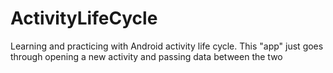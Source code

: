 # ActivityLifeCycle
Learning and practicing with Android activity life cycle.  This "app" just goes through opening a new activity and passing data between the two
